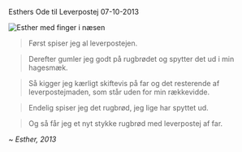 Esthers Ode til Leverpostej
07-10-2013

![Esther med finger i næsen](https://log.logiskhave.dk/static/20131007_esther.png)

> Først spiser jeg al leverpostejen. 

> Derefter gumler jeg godt på rugbrødet og spytter det ud i min hagesmæk. 

> Så kigger jeg kærligt skiftevis på far og det resterende af leverpostejmaden, som står uden for min rækkevidde. 

> Endelig spiser jeg det rugbrød, jeg lige har spyttet ud. 

> Og så får jeg et nyt stykke rugbrød med leverpostej af far.

*~ Esther, 2013*
